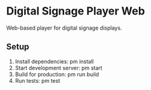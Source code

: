 # Digital Signage Player Web

Web-based player for digital signage displays.

## Setup
1. Install dependencies: 
pm install
2. Start development server: 
pm start
3. Build for production: 
pm run build
4. Run tests: 
pm test
